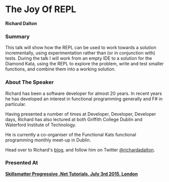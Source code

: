 # The Joy Of REPL
**Richard Dalton**

### Summary

This talk will show how the REPL can be used to work towards a solution incrementally, using experimentation rather than (or in conjunction with) tests. During the talk I will work from an empty IDE to a solution for the Diamond Kata, using the REPL to explore the problem, write and test smaller functions, and combine them into a working solution.


### About The Speaker
Richard has been a software developer for almost 20 years. In recent years he has developed an interest in functional programming generally and F# in particular.

Having presented a number of times at Developer, Developer, Developer days, Richard has also lectured at both Griffith College Dublin and Waterford Institute of Technology.

He is currently a co-organiser of the Functional Kats functional programming monthly meet-up in Dublin.

Head over to Richard's [blog](http://www.devjoy.com), and follow him on Twitter [@richardadalton](https://twitter.com/richardadalton).


### Presented At

**[Skillsmatter Progressive .Net Tutorials, July 3rd 2015, London](https://skillsmatter.com/conferences/6859-progressive-dotnet-2015#overview)**
